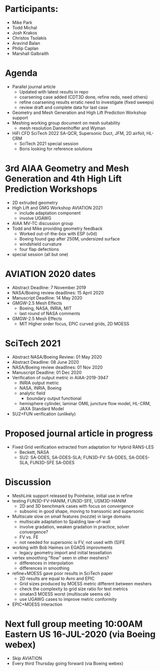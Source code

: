 
# Participants:
- Mike Park
- Todd Michal
- Josh Krakos
- Christos Tsolakis
- Aravind Balan
- Philip Caplan
- Marshall Galbraith

# Agenda
- Parallel journal article
  - Updated with latest results in repo
  - coarsening case added (CDT3D done, refine redo, need others)
  - refine coarsening results erratic need to investigate (fixed sweeps)
  - review draft and complete data for last case
- Geometry and Mesh Generation and High Lift Prediction Workshop support
- Meshing working group document on mesh suitability
  - mesh resolution Dannenhoffer and Wyman 
- HiFi CFD SciTech 2022 SA-QCR, Supersonic Duct, JFM, 2D airfoil, HL-CRM
  - SciTech 2021 special session 
  - Boris looking for reference solutions 

# 3rd AIAA Geometry and Mesh Generation and 4th High Lift Prediction Workshops
  - 2D extruded geometry 
  - High Lift and GMG Workshop AVIATION 2021 
     - include adaptation component
     - involve UGAWG
  - AIAA MV-TC discussion group
  - Todd and Mike providing geometry feedback
    - Worked out-of-the-box with ESP (v0d)
    - Boeing found gap after 250M, undersized surface
    - windshield curvature
    - four flap defections
  - special session (all but one)

# AVIATION 2020 dates
- Abstract Deadline: 7 November 2019
- NASA/Boeing review deadlines: 15 April 2020
- Manuscript Deadline: 14 May 2020
- GMGW-2.5 Mesh Effects
   - Boeing, NASA, INRIA, MIT
   - last round of NASA comments
- GMGW-2.5 Mesh Effects
   - MIT Higher order focus, EPIC curved grids, 2D MOESS

# SciTech 2021
- Abstract NASA/Boeing Review: 01 May 2020
- Abstract Deadline: 08 June 2020
- NASA/Boeing review deadlines: 01 Nov 2020
- Manuscript Deadline: 01 Dec 2020
- Verification of output metric in AIAA-2019-3947
  - INRIA output metric
  - NASA, INRIA, Boeing
  - analytic field
    - boundary output functional
  - hemisphere cylinder, laminar OM6, juncture flow model, HL-CRM, JAXA Standard Model
- SU2+FUN verification (unlikely)

# Proposed journal article in progress
- Fixed Grid verification extracted from adaptation for Hybrid RANS-LES
  - Beckett, NASA
  - SU2: SA-DDES, SA-DDES-SLA; FUN3D-FV: SA-DDES, SA-DDES-SLA, FUN3D-SFE SA-DDES

# Discussion
- MeshLink support released by Pointwise, initial use in refine
- testing FUN3D-FV-HANIM, FUN3D-SFE, USM3D-HANIM
  - 2D and 3D benchmark cases with focus on convergence
  - subsonic in good shape, moving to transsonic and supersonic
- Multiscale slow on small features (nozzle) in large domains
  - multiscale adaptation to Spalding law-of-wall
  - involve gradation, weaken gradation in practice, solver convergence? 
  - FV vs. FE 
  - not needed for supersonic is FV, not used with (S)FE  
- working with Bob Haimes on EGADS improvments
  - legacy geometry import and initial tessellation
- vertex smoothing "flow" seen in other meshers?
  - differences in interpolation
  - differences in smoothing
- refine+MOESS gave poor results in SciTech paper
  - 2D results are equal to Avro and EPIC
  - Grid sizes produced by MOESS metric different between meshers
  - check the complexity to grid size ratio for test metrics
  - sinatan3 MOESS worst (multiscale seems ok)
  - use UGAWG cases to improve metric conformity
- EPIC+MOESS interaction

# Next full group meeting 10:00AM Eastern US 16-JUL-2020 (via Boeing webex)
- Skip AVIATION
- Every third Thursday going forward (via Boeing webex)

